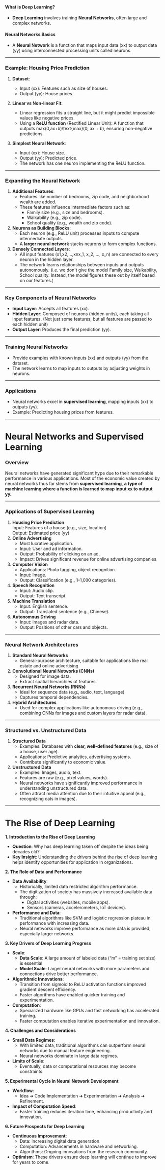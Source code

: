 #### What is Deep Learning?

- **Deep Learning** involves training **Neural Networks**, often large and complex networks.

#### Neural Networks Basics

- A **Neural Network** is a function that maps input data (xx) to output data (yy) using interconnected processing units called neurons.

---

### Example: Housing Price Prediction

1. **Dataset**:
    
    - Input (xx): Features such as size of houses.
    - Output (yy): House prices.
2. **Linear vs Non-linear Fit**:
    
    - Linear regression fits a straight line, but it might predict impossible values like negative prices.
    - Using a **ReLU function** (Rectified Linear Unit): A function that outputs max(0,ax+b)\text{max}(0, ax + b), ensuring non-negative predictions.
3. **Simplest Neural Network**:
    
    - Input (xx): House size.
    - Output (yy): Predicted price.
    - The network has one neuron implementing the ReLU function.

---

### Expanding the Neural Network

1. **Additional Features**:
    - Features like number of bedrooms, zip code, and neighborhood wealth are added.
    - These features influence intermediate factors such as:
        - Family size (e.g., size and bedrooms).
        - Walkability (e.g., zip code).
        - School quality (e.g., wealth and zip code).
2. **Neurons as Building Blocks**:
    - Each neuron (e.g., ReLU unit) processes inputs to compute intermediate outputs.
    - A **larger neural network** stacks neurons to form complex functions.
3. **Densely Connected Layers**:
    - All input features (x1,x2,...,xnx_1, x_2, ..., x_n) are connected to every neuron in the hidden layer.
    - The network learns relationships between inputs and outputs autonomously. (i.e. we don't give the model Family size, Walkability, School quality. Instead, the model figures these out by itself based on our features.)

---

### Key Components of Neural Networks

- **Input Layer**: Accepts all features (xx).
- **Hidden Layer**: Composed of neurons (hidden units), each taking all input features. (Not just some features, but all features are passed to each hidden unit)
- **Output Layer**: Produces the final prediction (yy).

---

### Training Neural Networks

- Provide examples with known inputs (xx) and outputs (yy) from the dataset.
- The network learns to map inputs to outputs by adjusting weights in neurons.

---

### Applications

- Neural networks excel in **supervised learning**, mapping inputs (xx) to outputs (yy).
- Example: Predicting housing prices from features.

---

# Neural Networks and Supervised Learning

### Overview

Neural networks have generated significant hype due to their remarkable performance in various applications. Most of the economic value created by neural networks thus far stems from **supervised learning**, **a type of machine learning where a function is learned to map input xx to output yy.**

---

### Applications of Supervised Learning

1. **Housing Price Prediction**  
    Input: Features of a house (e.g., size, location)  
    Output: Estimated price (yy)
2. **Online Advertising**
    - Most lucrative application.
    - Input: User and ad information.
    - Output: Probability of clicking on an ad.
    - Impact: Drives significant revenue for online advertising companies.
3. **Computer Vision**
    - Applications: Photo tagging, object recognition.
    - Input: Image.
    - Output: Classification (e.g., 1–1,000 categories).
4. **Speech Recognition**
    - Input: Audio clip.
    - Output: Text transcript.
5. **Machine Translation**
    - Input: English sentence.
    - Output: Translated sentence (e.g., Chinese).
6. **Autonomous Driving**
    - Input: Images and radar data.
    - Output: Positions of other cars and objects.

---

### Neural Network Architectures

1. **Standard Neural Networks**
    - General-purpose architecture, suitable for applications like real estate and online advertising.
2. **Convolutional Neural Networks (CNNs)**
    - Designed for image data.
    - Extract spatial hierarchies of features.
3. **Recurrent Neural Networks (RNNs)**
    - Ideal for sequence data (e.g., audio, text, language)
    - Captures temporal dependencies.
4. **Hybrid Architectures**
    - Used for complex applications like autonomous driving (e.g., combining CNNs for images and custom layers for radar data).

---

### Structured vs. Unstructured Data

1. **Structured Data**
    - Examples: Databases with **clear, well-defined features** (e.g., size of a house, user age).
    - Applications: Predictive analytics, advertising systems.
    - Contribute significantly to economic value.
1. **Unstructured Data**
    - Examples: Images, audio, text.
    - Features are raw (e.g., pixel values, words).
    - Neural networks have significantly improved performance in understanding unstructured data.
    - Often attract media attention due to their intuitive appeal (e.g., recognizing cats in images).

--- 

# The Rise of Deep Learning

**1. Introduction to the Rise of Deep Learning**
- **Question**: Why has deep learning taken off despite the ideas being decades old?
- **Key Insight**: Understanding the drivers behind the rise of deep learning helps identify opportunities for application in organizations.

**2. The Role of Data and Performance**
- **Data Availability**:
  - Historically, limited data restricted algorithm performance.
  - The digitization of society has massively increased available data through:
    - Digital activities (websites, mobile apps).
    - Sensors (cameras, accelerometers, IoT devices).
- **Performance and Data**:
  - Traditional algorithms like SVM and logistic regression plateau in performance with increasing data.
  - Neural networks improve performance as more data is provided, especially larger networks.

**3. Key Drivers of Deep Learning Progress**
- **Scale**:
  - **Data Scale**: A large amount of labeled data (“m” = training set size) is essential.
  - **Model Scale**: Larger neural networks with more parameters and connections drive better performance.
- **Algorithmic Innovations**:
  - Transition from sigmoid to ReLU activation functions improved gradient descent efficiency.
  - Faster algorithms have enabled quicker training and experimentation.
- **Computation**:
  - Specialized hardware like GPUs and fast networking has accelerated training.
  - Faster computation enables iterative experimentation and innovation.

**4. Challenges and Considerations**
- **Small Data Regimes**:
  - With limited data, traditional algorithms can outperform neural networks due to manual feature engineering.
  - Neural networks dominate in large data regimes.
- **Limits of Scale**:
  - Eventually, data or computational resources may become constraints.

**5. Experimental Cycle in Neural Network Development**
- **Workflow**:
  - Idea ➔ Code Implementation ➔ Experimentation ➔ Analysis ➔ Refinement.
- **Impact of Computation Speed**:
  - Faster training reduces iteration time, enhancing productivity and innovation.

**6. Future Prospects for Deep Learning**
- **Continuous Improvement**:
  - Data: Increasing digital data generation.
  - Computation: Advancements in hardware and networking.
  - Algorithms: Ongoing innovations from the research community.
- **Optimism**: These drivers ensure deep learning will continue to improve for years to come.



